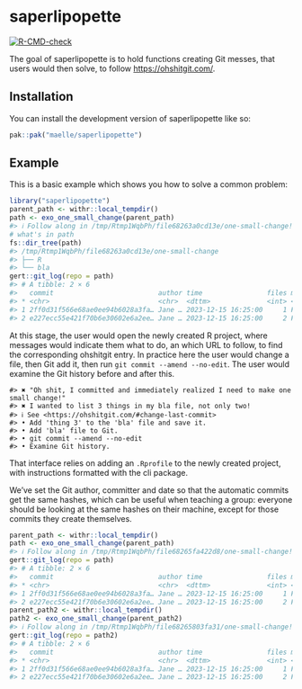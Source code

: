 
<!-- README.md is generated from README.Rmd. Please edit that file -->

# saperlipopette

<!-- badges: start -->

[![R-CMD-check](https://github.com/maelle/saperlipopette/actions/workflows/R-CMD-check.yaml/badge.svg)](https://github.com/maelle/saperlipopette/actions/workflows/R-CMD-check.yaml)
<!-- badges: end -->

The goal of saperlipopette is to hold functions creating Git messes,
that users would then solve, to follow <https://ohshitgit.com/>.

## Installation

You can install the development version of saperlipopette like so:

``` r
pak::pak("maelle/saperlipopette")
```

## Example

This is a basic example which shows you how to solve a common problem:

``` r
library("saperlipopette")
parent_path <- withr::local_tempdir()
path <- exo_one_small_change(parent_path)
#> ℹ Follow along in /tmp/Rtmp1WqbPh/file68263a0cd13e/one-small-change!
# what's in path
fs::dir_tree(path)
#> /tmp/Rtmp1WqbPh/file68263a0cd13e/one-small-change
#> ├── R
#> └── bla
gert::git_log(repo = path)
#> # A tibble: 2 × 6
#>   commit                          author time                files merge message
#> * <chr>                           <chr>  <dttm>              <int> <lgl> <chr>  
#> 1 2ff0d31f566e68ae0ee94b6028a3fa… Jane … 2023-12-15 16:25:00     1 FALSE "feat:…
#> 2 e227ecc55e421f70b6e30602e6a2ee… Jane … 2023-12-15 16:25:00     2 FALSE "First…
```

At this stage, the user would open the newly created R project, where
messages would indicate them what to do, an which URL to follow, to find
the corresponding ohshitgit entry. In practice here the user would
change a file, then Git add it, then run `git commit --amend --no-edit`.
The user would examine the Git history before and after this.

    #> ✖ "Oh shit, I committed and immediately realized I need to make one small change!"
    #> ✖ I wanted to list 3 things in my bla file, not only two!
    #> ℹ See <https://ohshitgit.com/#change-last-commit>
    #> • Add 'thing 3' to the 'bla' file and save it.
    #> • Add 'bla' file to Git.
    #> • git commit --amend --no-edit
    #> • Examine Git history.

That interface relies on adding an `.Rprofile` to the newly created
project, with instructions formatted with the cli package.

We’ve set the Git author, committer and date so that the automatic
commits get the same hashes, which can be useful when teaching a group:
everyone should be looking at the same hashes on their machine, except
for those commits they create themselves.

``` r
parent_path <- withr::local_tempdir()
path <- exo_one_small_change(parent_path)
#> ℹ Follow along in /tmp/Rtmp1WqbPh/file68265fa422d8/one-small-change!
gert::git_log(repo = path)
#> # A tibble: 2 × 6
#>   commit                          author time                files merge message
#> * <chr>                           <chr>  <dttm>              <int> <lgl> <chr>  
#> 1 2ff0d31f566e68ae0ee94b6028a3fa… Jane … 2023-12-15 16:25:00     1 FALSE "feat:…
#> 2 e227ecc55e421f70b6e30602e6a2ee… Jane … 2023-12-15 16:25:00     2 FALSE "First…
parent_path2 <- withr::local_tempdir()
path2 <- exo_one_small_change(parent_path2)
#> ℹ Follow along in /tmp/Rtmp1WqbPh/file68265803fa31/one-small-change!
gert::git_log(repo = path2)
#> # A tibble: 2 × 6
#>   commit                          author time                files merge message
#> * <chr>                           <chr>  <dttm>              <int> <lgl> <chr>  
#> 1 2ff0d31f566e68ae0ee94b6028a3fa… Jane … 2023-12-15 16:25:00     1 FALSE "feat:…
#> 2 e227ecc55e421f70b6e30602e6a2ee… Jane … 2023-12-15 16:25:00     2 FALSE "First…
```
